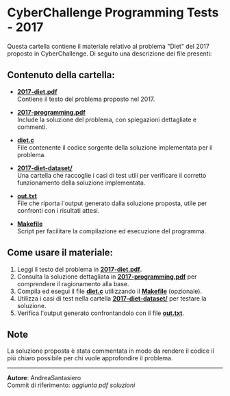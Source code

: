 # CyberChallenge Programming Tests - 2017

Questa cartella contiene il materiale relativo al problema "Diet" del 2017 proposto in CyberChallenge. Di seguito una descrizione dei file presenti:

## Contenuto della cartella:

- **[2017-diet.pdf](2017-diet.pdf)**  
  Contiene il testo del problema proposto nel 2017.

- **[2017-programming.pdf](2017-programming.pdf)**  
  Include la soluzione del problema, con spiegazioni dettagliate e commenti.

- **[diet.c](diet.c)**  
  File contenente il codice sorgente della soluzione implementata per il problema.

- **[2017-diet-dataset/](2017-diet-dataset/)**  
  Una cartella che raccoglie i casi di test utili per verificare il corretto funzionamento della soluzione implementata.

- **[out.txt](out.txt)**  
  File che riporta l'output generato dalla soluzione proposta, utile per confronti con i risultati attesi.

- **[Makefile](Makefile)**  
  Script per facilitare la compilazione ed esecuzione del programma.

## Come usare il materiale:

1. Leggi il testo del problema in **[2017-diet.pdf](2017-diet.pdf)**.
2. Consulta la soluzione dettagliata in **[2017-programming.pdf](2017-programming.pdf)** per comprendere il ragionamento alla base.
3. Compila ed esegui il file **[diet.c](diet.c)** utilizzando il **[Makefile](Makefile)** (opzionale).
4. Utilizza i casi di test nella cartella **[2017-diet-dataset/](2017-diet-dataset/)** per testare la soluzione.
5. Verifica l'output generato confrontandolo con il file **[out.txt](out.txt)**.

## Note
La soluzione proposta è stata commentata in modo da rendere il codice il più chiaro possibile per chi vuole approfondire il problema.

---

**Autore**: AndreaSantasiero  
Commit di riferimento: *aggiunta pdf soluzioni*
